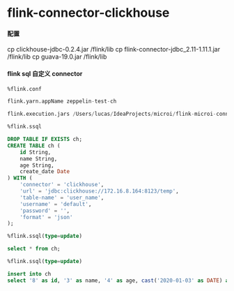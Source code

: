 # flink-connector-clickhouse

#### 配置
cp clickhouse-jdbc-0.2.4.jar /flink/lib
cp flink-connector-jdbc_2.11-1.11.1.jar /flink/lib
cp guava-19.0.jar /flink/lib 

#### flink sql 自定义 connector

```sql
%flink.conf

flink.yarn.appName zeppelin-test-ch

flink.execution.jars /Users/lucas/IdeaProjects/microi/flink-microi-conn/clickhouse/target/clickhouse-1.0-SNAPSHOT.jar
```

```sql
%flink.ssql

DROP TABLE IF EXISTS ch;
CREATE TABLE ch (
    id String,
    name String,
    age String,
    create_date Date
) WITH (
    'connector' = 'clickhouse',
    'url' = 'jdbc:clickhouse://172.16.8.164:8123/temp',
    'table-name' = 'user_name',
    'username' = 'default',
    'password' = '',
    'format' = 'json'
);
```

```sql
%flink.ssql(type=update)

select * from ch;

```

```sql
%flink.ssql(type=update)

insert into ch 
select '8' as id, '3' as name, '4' as age, cast('2020-01-03' as DATE) as create_date

```

